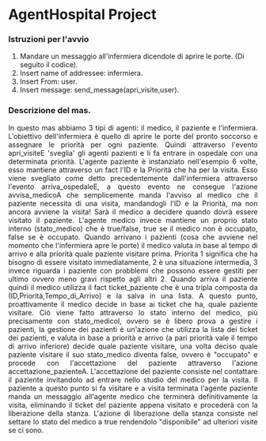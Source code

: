 # AgentHospital Project


### Istruzioni per l'avvio

<ol>
  <li>Mandare un messaggio all'infermiera dicendole di aprire le porte. (Di seguito il codice).</li>
  <li>Insert name of addressee: infermiera.</li>
  <li>Insert From: user.</li>
  <li>Insert message: send_message(apri_visite,user).</li>
</ol>

### Descrizione del mas.
<p align="justify">In questo mas abbiamo 3 tipi di agenti: il medico, il paziente e l'infermiera. L'obiettivo dell'infermiera è quello di aprire le porte del pronto soccorso e assegnare le priorità per ogni paziente. Quindi attraverso l'evento apri_visiteE 'sveglia' gli agenti pazienti e li fa entrare in ospedale con una determinata priorità.
L'agente paziente è instanziato nell'esempio 6 volte, esso mantiene attraverso un fact l'ID e la Priorità che ha per la visita. Esso viene svegliato come detto precedentemente dall'infermiera attraverso l'evento arriva_ospedaleE, a questo evento ne consegue l'azione avvisa_medicoA che semplicemente manda l'avviso al medico che il paziente necessita di una visita, mandandogli l'ID e la Priorità, ma non ancora avviene la visita! Sarà il medico a decidere quando dovrà essere visitato il paziente. L'agente medico invece mantiene un proprio stato interno (stato_medico) che è true/false, true se il medico non è occupato, false se è occupato. Quando arrivano i pazienti (cosa che avviene nel momento che l'infermiera apre le porte) il medico valuta in base al tempo di arrivo e alla priorità quale paziente visitare prima. Priorita 1 significa che ha bisogno di essere visitato immediatamente, 2 è una situazione intermedia, 3 invece riguarda i paziente con probblemi che possono essere gestiti per ultimo ovvero meno gravi rispetto agli altri 2. Quando arriva il paziente quindi il medico utilizza il fact ticket_paziente che è una tripla composta da (ID,Priorità,Tempo_di_Arrivo) e la salva in una lista. A questo punto, proattivamente il medico decide in base ai ticket che ha, quale paziente visitare. Ciò viene fatto attraverso lo stato interno del medico, più precisamente con stato_medicoI, ovvero se è libero prova a gestire i pazienti, la gestione dei pazienti è un'azione che utilizza la lista dei ticket dei pazienti, e valuta in base a priorità e arrivo (a pari priorità vale il tempo di arrivo inferiore) decide quale paziente visitare, una volta deciso quale paziente visitare il suo stato_medico diventa false, ovvero è "occupato" e procede con l'accettazione del paziente attraverso l'azione accettazione_pazienteA. L'accettazione del paziente consiste nel contattare il paziente invitandolo ad entrare nello studio del medico per la visita.  Il paziente a questo punto si fa visitare e a visita terminata l'agente paziente manda un messaggio all'agente medico che terminerà definitivamente la visita, eliminando il ticket del paziente appena visitato e procederà con la liberazione della stanza. L'azione di liberazione della stanza consiste nel settare lo stato del medico a true rendendolo "disponibile" ad ulteriori visite se ci sono.</p>
